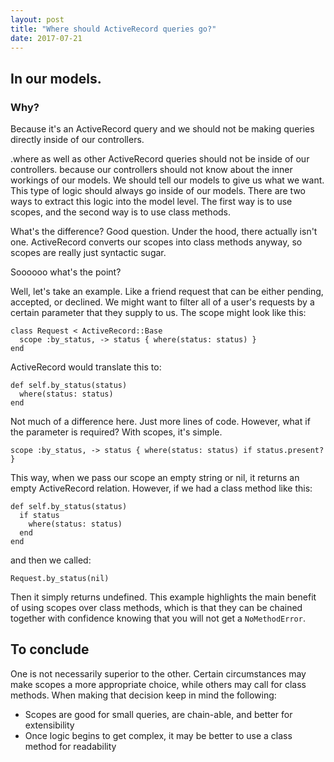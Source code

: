 ```yaml
---
layout: post
title: "Where should ActiveRecord queries go?"
date: 2017-07-21
---
```


## In our models.

### Why?

Because it's an ActiveRecord query and we should not be making queries directly
inside of our controllers.

.where as well as other ActiveRecord queries should not be inside of our controllers.
because our controllers should not know about the inner workings of our
models. We should tell our models to give us what we want. This type of logic should
always go inside of our models. There are two ways
to extract this logic into the model level. The first way is to use scopes, and the
second way is to use class methods.

What's the difference? Good question. Under the hood, there actually isn't one.
ActiveRecord converts our scopes into class methods anyway, so scopes are really just
syntactic sugar.

Soooooo what's the point?

Well, let's take an example. Like a friend request that can be either pending,
accepted, or declined. We might want to filter all of a user's requests by a certain
parameter that they supply to us. The scope might look like this:

```
class Request < ActiveRecord::Base
  scope :by_status, -> status { where(status: status) }
end
```

ActiveRecord would translate this to:

```
def self.by_status(status)
  where(status: status)
end
```
Not much of a difference here. Just more lines of code. However, what if the parameter
is required? With scopes, it's simple.

```
scope :by_status, -> status { where(status: status) if status.present? }
```

This way, when we pass our scope an empty string or nil, it returns an empty ActiveRecord
relation. However, if we had a class method like this:

```
def self.by_status(status)
  if status
    where(status: status)
  end
end
```

and then we called:

```
Request.by_status(nil)
```
Then it simply returns undefined. This example highlights the main benefit of using
scopes over class methods, which is that they can be chained together with confidence
knowing that you will not get a ```NoMethodError```.

## To conclude

One is not necessarily superior to the other. Certain circumstances may make scopes
a more appropriate choice, while others may call for class methods. When making
that decision keep in mind the following:

- Scopes are good for small queries, are chain-able, and better for extensibility
- Once logic begins to get complex, it may be better to use a class method for readability
